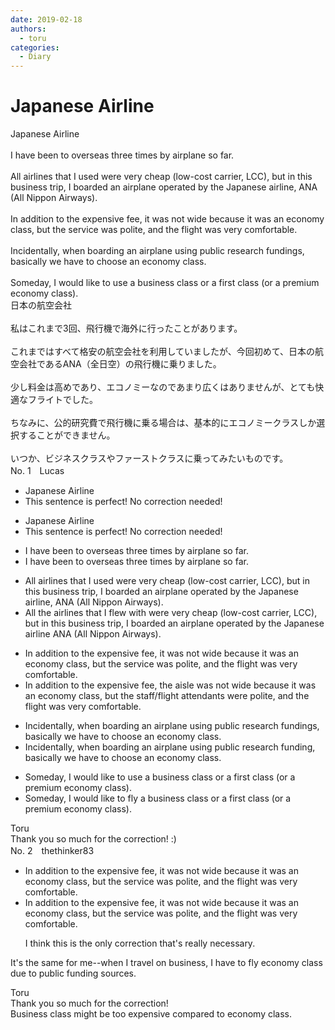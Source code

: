 ```yaml
---
date: 2019-02-18
authors:
  - toru
categories:
  - Diary
---
```


<h1 id="subject_show">Japanese Airline</h1>
<div class="date" hidden>Feb 18, 2019 11:26</div>
<div id="post"><div id="body_show_ori">
Japanese Airline<br/><br/>I have been to overseas three times by airplane so far.<br/><br/>All airlines that I used were very cheap (low-cost carrier, LCC), but in this business trip, I boarded an airplane operated by the Japanese airline, ANA (All Nippon Airways).<br/><br/>In addition to the expensive fee, it was not wide because it was an economy class, but the service was polite, and the flight was very comfortable.<br/><br/>Incidentally, when boarding an airplane using public research fundings, basically we have to choose an economy class.<br/><br/>Someday, I would like to use a business class or a first class (or a premium economy class).
</div></div>

<!-- more -->

<div id="post_ja"><div id="body_show_mo">
日本の航空会社<br/><br/>私はこれまで3回、飛行機で海外に行ったことがあります。<br/><br/>これまではすべて格安の航空会社を利用していましたが、今回初めて、日本の航空会社であるANA（全日空）の飛行機に乗りました。<br/><br/>少し料金は高めであり、エコノミーなのであまり広くはありませんが、とても快適なフライトでした。<br/><br/>ちなみに、公的研究費で飛行機に乗る場合は、基本的にエコノミークラスしか選択することができません。<br/><br/>いつか、ビジネスクラスやファーストクラスに乗ってみたいものです。
</div></div>
<div id="block"><div class="first_name"> No. 1　<span class="just_name">Lucas</span></div><div id="block2">
<ul class="correction_field">
<li class="incorrect">Japanese Airline</li>
<li class="corrected perfect">This sentence is perfect! No correction needed!</li>
</ul>
<ul class="correction_field">
<li class="incorrect">Japanese Airline</li>
<li class="corrected perfect">This sentence is perfect! No correction needed!</li>
</ul>
<ul class="correction_field">
<li class="incorrect">I have been to overseas three times by airplane so far.</li>
<li class="corrected correct">
I have been <span class="sline">to</span> overseas three times by airplane so far.
</li>
</ul>
<ul class="correction_field">
<li class="incorrect">All airlines that I used were very cheap (low-cost carrier, LCC), but in this business trip, I boarded an airplane operated by the Japanese airline, ANA (All Nippon Airways).</li>
<li class="corrected correct">
All<span class="f_blue"> the </span>airlines that I <span class="f_blue">flew with </span>were very cheap (low-cost carrier, LCC), but in this business trip, I boarded an airplane operated by the Japanese airline ANA (All Nippon Airways).
</li>
</ul>
<ul class="correction_field">
<li class="incorrect">In addition to the expensive fee, it was not wide because it was an economy class, but the service was polite, and the flight was very comfortable.</li>
<li class="corrected correct">
In addition to the expensive fee,<span class="f_blue"> the aisle</span> was not wide because it was <span class="sline">an</span> economy class, but the <span class="f_blue">staff/flight attendants were </span>polite, and the flight was very comfortable.
</li>
</ul>
<ul class="correction_field">
<li class="incorrect">Incidentally, when boarding an airplane using public research fundings, basically we have to choose an economy class.</li>
<li class="corrected correct">
Incidentally, when boarding an airplane using public research funding, basically we have to choose <span class="sline">an</span> economy class.
</li>
</ul>
<ul class="correction_field">
<li class="incorrect">Someday, I would like to use a business class or a first class (or a premium economy class).</li>
<li class="corrected correct">
Someday, I would like to <span class="f_blue">fly</span> <span class="sline">a</span> business class or <span class="sline">a</span> first class (or <span class="sline">a</span> premium economy class).
</li>
</ul>
</div><div class="name"><span class="just_name">Toru</span><br>
Thank you so much for the correction! :)
</div>
</div>
<div id="block"><div class="first_name"> No. 2　<span class="just_name">thethinker83</span></div><div id="block2">
<ul class="correction_field">
<li class="incorrect">In addition to the expensive fee, it was not wide because it was an economy class, but the service was polite, and the flight was very comfortable.</li>
<li class="corrected correct">
In addition to the expensive fee, it was not wide because it was <span class="f_red"><span class="sline">an </span></span>economy class, but the service was polite, and the flight was very comfortable.
<p class="correction_comment">I think this is the only correction that's really necessary.</p>
</li>
</ul>
<p class="comment_small">
 It's the same for me--when I travel on business, I have to fly economy class due to public funding sources.
</p>

</div><div class="name"><span class="just_name">Toru</span><br>
Thank you so much for the correction!<br/>Business class might be too expensive compared to economy class.
</div>
</div>
